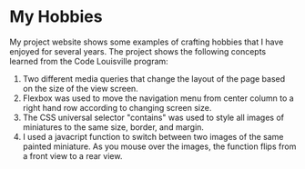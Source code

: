 # My Hobbies
My project website shows some examples of crafting hobbies that I have enjoyed for several years.
The project shows the following concepts learned from the Code Louisville program:
1. Two different media queries that change the layout of the page based on the size of the view screen.
2. Flexbox was used to move the navigation menu from center column to a right hand row according to changing screen size.
3. The CSS universal selector "contains" was used to style all images of miniatures to the same size, border, and margin.  
4. I used a javacript function to switch between two images of the same painted miniature.  As you mouse over the images, the function flips from a front view to a rear view.  